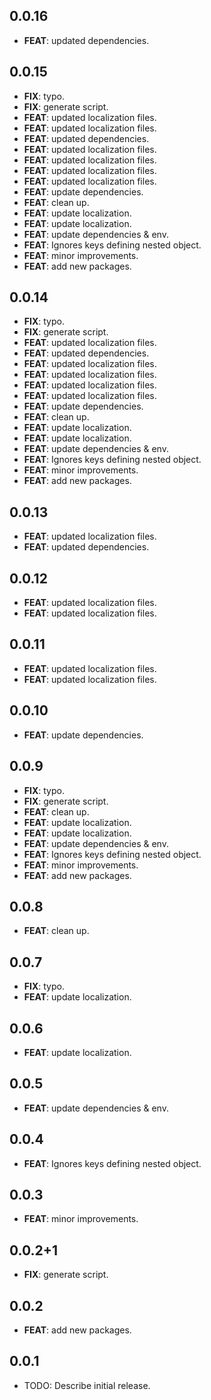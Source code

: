 ## 0.0.16

 - **FEAT**: updated dependencies.

## 0.0.15

 - **FIX**: typo.
 - **FIX**: generate script.
 - **FEAT**: updated localization files.
 - **FEAT**: updated localization files.
 - **FEAT**: updated dependencies.
 - **FEAT**: updated localization files.
 - **FEAT**: updated localization files.
 - **FEAT**: updated localization files.
 - **FEAT**: updated localization files.
 - **FEAT**: update dependencies.
 - **FEAT**: clean up.
 - **FEAT**: update localization.
 - **FEAT**: update localization.
 - **FEAT**: update dependencies & env.
 - **FEAT**: Ignores keys defining nested object.
 - **FEAT**: minor improvements.
 - **FEAT**: add new packages.

## 0.0.14

 - **FIX**: typo.
 - **FIX**: generate script.
 - **FEAT**: updated localization files.
 - **FEAT**: updated dependencies.
 - **FEAT**: updated localization files.
 - **FEAT**: updated localization files.
 - **FEAT**: updated localization files.
 - **FEAT**: updated localization files.
 - **FEAT**: update dependencies.
 - **FEAT**: clean up.
 - **FEAT**: update localization.
 - **FEAT**: update localization.
 - **FEAT**: update dependencies & env.
 - **FEAT**: Ignores keys defining nested object.
 - **FEAT**: minor improvements.
 - **FEAT**: add new packages.

## 0.0.13

 - **FEAT**: updated localization files.
 - **FEAT**: updated dependencies.

## 0.0.12

 - **FEAT**: updated localization files.
 - **FEAT**: updated localization files.

## 0.0.11

 - **FEAT**: updated localization files.
 - **FEAT**: updated localization files.

## 0.0.10

 - **FEAT**: update dependencies.

## 0.0.9

 - **FIX**: typo.
 - **FIX**: generate script.
 - **FEAT**: clean up.
 - **FEAT**: update localization.
 - **FEAT**: update localization.
 - **FEAT**: update dependencies & env.
 - **FEAT**: Ignores keys defining nested object.
 - **FEAT**: minor improvements.
 - **FEAT**: add new packages.

## 0.0.8

 - **FEAT**: clean up.

## 0.0.7

 - **FIX**: typo.
 - **FEAT**: update localization.

## 0.0.6

 - **FEAT**: update localization.

## 0.0.5

 - **FEAT**: update dependencies & env.

## 0.0.4

 - **FEAT**: Ignores keys defining nested object.

## 0.0.3

 - **FEAT**: minor improvements.

## 0.0.2+1

 - **FIX**: generate script.

## 0.0.2

 - **FEAT**: add new packages.

## 0.0.1

* TODO: Describe initial release.
